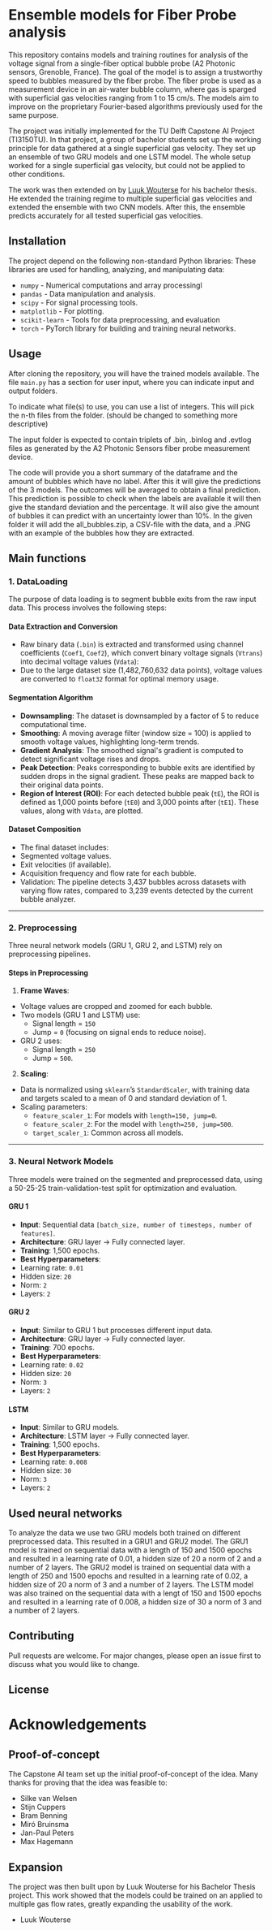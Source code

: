 # Ensemble models for Fiber Probe analysis
This repository contains models and training routines for analysis of the voltage 
signal from a single-fiber optical bubble probe (A2 Photonic sensors, Grenoble, France).
The goal of the model is to assign a trustworthy speed to bubbles measured by the 
fiber probe. The fiber probe is used as a measurement device in an air-water bubble
column, where gas is sparged with superficial gas velocities ranging from 1 to 15 cm/s.
The models aim to improve on the proprietary Fourier-based algorithms previously
used for the same purpose.

The project was initially implemented for the TU Delft Capstone AI Project (TI3150TU).
In that project, a group of bachelor students set up the working principle for data
gathered at a single superficial gas velocity.
They set up an ensemble of two GRU models and one LSTM model. The whole setup worked
for a single superficial gas velocity, but could not be applied to other conditions.

The work was then extended on by [Luuk Wouterse](www.github.com/luukwouterse) for
his bachelor thesis.
He extended the training regime to multiple superficial gas velocities and extended
the ensemble with two CNN models.
After this, the ensemble predicts accurately for all tested superficial gas velocities.

## Installation

The project depend on the following non-standard Python libraries:
These libraries are used for handling, analyzing, and manipulating data:
- `numpy` - Numerical computations and array processingl
- `pandas` - Data manipulation and analysis.
- `scipy` - For signal processing tools.
- `matplotlib` - For plotting.
- `scikit-learn` - Tools for data preprocessing, and evaluation
- `torch` - PyTorch library for building and training neural networks.

## Usage
After cloning the repository, you will have the trained models available. 
The file `main.py` has a section for user input, where you can indicate input and
output folders.

To indicate what file(s) to use, you can use a list of integers. This will pick
the n-th files from the folder. (should be changed to something more descriptive)

The input folder is expected to contain triplets of .bin, .binlog and .evtlog files
as generated by the A2 Photonic Sensors fiber probe measurement device. 


The code will provide you a short summary of the dataframe and the amount of bubbles which have no label. After this it will give the predictions of the 3 models. The outcomes will be averaged to obtain a final prediction. This prediction is possible to check when the labels are available it will then give the standard deviation and the percentage. 
It will also give the amount of bubbles it can predict with an uncertainty lower than 10%. 
In the given folder it will add the all_bubbles.zip, a CSV-file with the data, and a .PNG with an example of the bubbles how they are extracted.

## Main functions

### **1. DataLoading**  
The purpose of data loading is to segment bubble exits from the raw input data. This process involves the following steps:  

#### **Data Extraction and Conversion**  
- Raw binary data (`.bin`) is extracted and transformed using channel coefficients (`Coef1`, `Coef2`), which convert binary voltage signals (`Vtrans`) into decimal voltage values (`Vdata`):  
- Due to the large dataset size (1,482,760,632 data points), voltage values are converted to `float32` format for optimal memory usage.

#### **Segmentation Algorithm**  
- **Downsampling**: The dataset is downsampled by a factor of 5 to reduce computational time.  
- **Smoothing**: A moving average filter (window size = 100) is applied to smooth voltage values, highlighting long-term trends.  
- **Gradient Analysis**: The smoothed signal's gradient is computed to detect significant voltage rises and drops.  
- **Peak Detection**: Peaks corresponding to bubble exits are identified by sudden drops in the signal gradient. These peaks are mapped back to their original data points.  
- **Region of Interest (ROI)**: For each detected bubble peak (`tE`), the ROI is defined as 1,000 points before (`tE0`) and 3,000 points after (`tE1`). These values, along with `Vdata`, are plotted.


#### **Dataset Composition**  
- The final dataset includes:
- Segmented voltage values.
- Exit velocities (if available).
- Acquisition frequency and flow rate for each bubble.
- Validation: The pipeline detects 3,437 bubbles across datasets with varying flow rates, compared to 3,239 events detected by the current bubble analyzer.

---

### **2. Preprocessing**  
Three neural network models (GRU 1, GRU 2, and LSTM) rely on preprocessing pipelines.  

#### **Steps in Preprocessing**  
1. **Frame Waves**:  
 - Voltage values are cropped and zoomed for each bubble.  
 - Two models (GRU 1 and LSTM) use:
   - Signal length = `150`
   - Jump = `0` (focusing on signal ends to reduce noise).  
 - GRU 2 uses:
   - Signal length = `250`
   - Jump = `500`.
2. **Scaling**:  
 - Data is normalized using `sklearn`’s `StandardScaler`, with training data and targets scaled to a mean of 0 and standard deviation of 1.  
 - Scaling parameters:  
   - `feature_scaler_1`: For models with `length=150, jump=0`.  
   - `feature_scaler_2`: For the model with `length=250, jump=500`.  
   - `target_scaler_1`: Common across all models.

---

### **3. Neural Network Models**  
Three models were trained on the segmented and preprocessed data, using a 50-25-25 train-validation-test split for optimization and evaluation.  

#### **GRU 1**  
- **Input**: Sequential data `[batch_size, number of timesteps, number of features]`.  
- **Architecture**: GRU layer → Fully connected layer.  
- **Training**: 1,500 epochs.  
- **Best Hyperparameters**:
- Learning rate: `0.01`  
- Hidden size: `20`  
- Norm: `2`  
- Layers: `2`

#### **GRU 2**  
- **Input**: Similar to GRU 1 but processes different input data.  
- **Architecture**: GRU layer → Fully connected layer.  
- **Training**: 700 epochs.  
- **Best Hyperparameters**:
- Learning rate: `0.02`  
- Hidden size: `20`  
- Norm: `3`  
- Layers: `2`

#### **LSTM**  
- **Input**: Similar to GRU models.  
- **Architecture**: LSTM layer → Fully connected layer.  
- **Training**: 1,500 epochs.  
- **Best Hyperparameters**:
- Learning rate: `0.008`  
- Hidden size: `30`  
- Norm: `3`  
- Layers: `2`

## Used neural networks
To analyze the data we use two GRU models both trained on different preprocessed data. This resulted in a GRU1 and GRU2 model. 
The GRU1 model is trained on sequential data with a length of 150 and 1500 epochs and resulted in a learning rate of 0.01, a hidden size of 20 a norm of 2  and a number of 2 layers.
The GRU2 model is trained on sequential data with a length of 250 and 1500 epochs and resulted in a learning rate of 0.02, a hidden size of 20 a norm of 3  and a number of 2 layers.
The LSTM model was also trained on the sequential data with a lengt of 150 and 1500 epochs and resulted in  a learning rate of 0.008, a hidden size of 30 a norm of 3 and a number of 2 layers.


## Contributing

Pull requests are welcome. For major changes, please open an issue first
to discuss what you would like to change.

## License


# Acknowledgements
## Proof-of-concept
The Capstone AI team set up the initial proof-of-concept of the idea. Many thanks
for proving that the idea was feasible to:
- Silke van Welsen
- Stijn Cuppers
- Bram Benning
- Miró Bruinsma
- Jan-Paul Peters
- Max Hagemann

## Expansion
The project was then built upon by Luuk Wouterse for his Bachelor Thesis project.
This work showed that the models could be trained on an applied to multiple gas
flow rates, greatly expanding the usability of the work.
- Luuk Wouterse
